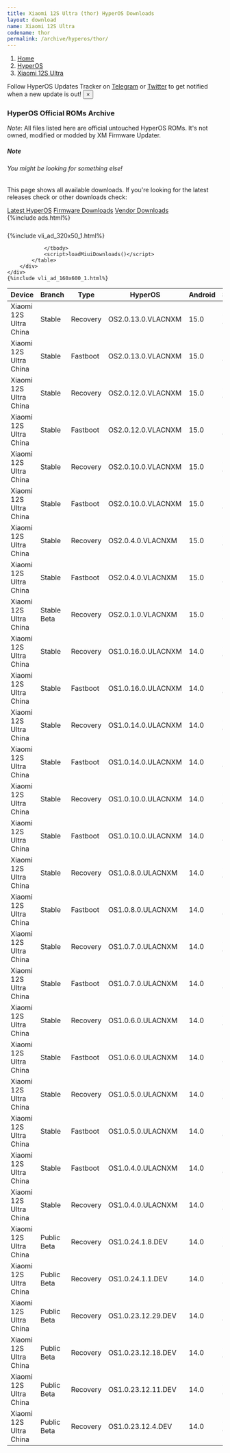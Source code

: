 ```yaml
---
title: Xiaomi 12S Ultra (thor) HyperOS Downloads
layout: download
name: Xiaomi 12S Ultra
codename: thor
permalink: /archive/hyperos/thor/
---
```

<nav aria-label="breadcrumb">
    <ol class="breadcrumb">
        <li class="breadcrumb-item"><a href="/">Home</a></li>
        <li class="breadcrumb-item"><a href="/hyperos/">HyperOS</a></li>
        <li class="breadcrumb-item active" aria-current="page"><a href="/hyperos/thor/">Xiaomi 12S Ultra</a></li>
    </ol>
</nav>
<div class="alert alert-primary alert-dismissible fade show" role="alert">
    Follow HyperOS Updates Tracker on <a href="https://t.me/MIUIUpdatesTracker" class="alert-link">Telegram</a>
     or <a href="https://twitter.com/MiFwUpdater" class="alert-link">Twitter</a> to get notified when a new update is out!
    <button type="button" class="close" data-dismiss="alert" aria-label="Close">
        <span aria-hidden="true">&times;</span>
    </button>
</div>

### HyperOS Official ROMs Archive
*Note*: All files listed here are official untouched HyperOS ROMs. It's not owned, modified or modded by XM Firmware Updater.
<div class="card">
  <div class="card-body">
    <h5 class="card-title">Note</h5>
    <h6 class="card-subtitle mb-2 text-muted">You might be looking for something else!</h6>
    <p class="card-text">This page shows all available downloads.
     If you're looking for the latest releases check or other downloads check:</p>
    <a href="/hyperos/thor/" class="card-link">Latest HyperOS</a>
    <a href="/firmware/thor/" class="card-link">Firmware Downloads</a>
    <a href="/vendor/thor/" class="card-link">Vendor Downloads</a>
  </div>
</div>
{%include ads.html%}
<div class="row justify-content-center">
    <div class="col-10">
        <div class="table-responsive-md" style="margin-top: 25px;">
            {%include vli_ad_320x50_1.html%}
            <table id="miui" class="display dt-responsive nowrap compact table table-striped table-hover table-sm">
                <thead class="thead-dark">
                    <tr>
                        <th data-ref="device">Device</th>
                        <th data-ref="branch">Branch</th>
                        <th data-ref="type">Type</th>
                        <th data-ref="miui">HyperOS</th>
                        <th data-ref="android">Android</th>
                        <th data-ref="size">Size</th>
                        <th data-ref="size">Date</th>
                        <th data-ref="link">Link</th>
                    </tr>
                </thead>
                <tbody>
                <tr><td>Xiaomi 12S Ultra China</td><td>Stable</td><td>Recovery</td><td>OS2.0.13.0.VLACNXM</td><td>15.0</td><td>6.3 GB</td><td>2025-06-04</td><td><a href="/hyperos/thor/stable/OS2.0.13.0.VLACNXM/">Download</a></td></tr>
<tr><td>Xiaomi 12S Ultra China</td><td>Stable</td><td>Fastboot</td><td>OS2.0.13.0.VLACNXM</td><td>15.0</td><td>7.8 GB</td><td>2025-05-23</td><td><a href="/hyperos/thor/stable/OS2.0.13.0.VLACNXM/">Download</a></td></tr>
<tr><td>Xiaomi 12S Ultra China</td><td>Stable</td><td>Recovery</td><td>OS2.0.12.0.VLACNXM</td><td>15.0</td><td>6.3 GB</td><td>2025-04-29</td><td><a href="/hyperos/thor/stable/OS2.0.12.0.VLACNXM/">Download</a></td></tr>
<tr><td>Xiaomi 12S Ultra China</td><td>Stable</td><td>Fastboot</td><td>OS2.0.12.0.VLACNXM</td><td>15.0</td><td>7.8 GB</td><td>2025-04-18</td><td><a href="/hyperos/thor/stable/OS2.0.12.0.VLACNXM/">Download</a></td></tr>
<tr><td>Xiaomi 12S Ultra China</td><td>Stable</td><td>Recovery</td><td>OS2.0.10.0.VLACNXM</td><td>15.0</td><td>6.3 GB</td><td>2025-03-25</td><td><a href="/hyperos/thor/stable/OS2.0.10.0.VLACNXM/">Download</a></td></tr>
<tr><td>Xiaomi 12S Ultra China</td><td>Stable</td><td>Fastboot</td><td>OS2.0.10.0.VLACNXM</td><td>15.0</td><td>7.8 GB</td><td>2025-03-24</td><td><a href="/hyperos/thor/stable/OS2.0.10.0.VLACNXM/">Download</a></td></tr>
<tr><td>Xiaomi 12S Ultra China</td><td>Stable</td><td>Recovery</td><td>OS2.0.4.0.VLACNXM</td><td>15.0</td><td>6.3 GB</td><td>2025-02-28</td><td><a href="/hyperos/thor/stable/OS2.0.4.0.VLACNXM/">Download</a></td></tr>
<tr><td>Xiaomi 12S Ultra China</td><td>Stable</td><td>Fastboot</td><td>OS2.0.4.0.VLACNXM</td><td>15.0</td><td>7.8 GB</td><td>2025-02-20</td><td><a href="/hyperos/thor/stable/OS2.0.4.0.VLACNXM/">Download</a></td></tr>
<tr><td>Xiaomi 12S Ultra China</td><td>Stable Beta</td><td>Recovery</td><td>OS2.0.1.0.VLACNXM</td><td>15.0</td><td>6.3 GB</td><td>2025-01-24</td><td><a href="/hyperos/thor/stable beta/OS2.0.1.0.VLACNXM/">Download</a></td></tr>
<tr><td>Xiaomi 12S Ultra China</td><td>Stable</td><td>Recovery</td><td>OS1.0.16.0.ULACNXM</td><td>14.0</td><td>6.0 GB</td><td>2025-01-04</td><td><a href="/hyperos/thor/stable/OS1.0.16.0.ULACNXM/">Download</a></td></tr>
<tr><td>Xiaomi 12S Ultra China</td><td>Stable</td><td>Fastboot</td><td>OS1.0.16.0.ULACNXM</td><td>14.0</td><td>7.5 GB</td><td>2024-12-24</td><td><a href="/hyperos/thor/stable/OS1.0.16.0.ULACNXM/">Download</a></td></tr>
<tr><td>Xiaomi 12S Ultra China</td><td>Stable</td><td>Recovery</td><td>OS1.0.14.0.ULACNXM</td><td>14.0</td><td>6.0 GB</td><td>2024-12-04</td><td><a href="/hyperos/thor/stable/OS1.0.14.0.ULACNXM/">Download</a></td></tr>
<tr><td>Xiaomi 12S Ultra China</td><td>Stable</td><td>Fastboot</td><td>OS1.0.14.0.ULACNXM</td><td>14.0</td><td>7.5 GB</td><td>2024-11-27</td><td><a href="/hyperos/thor/stable/OS1.0.14.0.ULACNXM/">Download</a></td></tr>
<tr><td>Xiaomi 12S Ultra China</td><td>Stable</td><td>Recovery</td><td>OS1.0.10.0.ULACNXM</td><td>14.0</td><td>6.0 GB</td><td>2024-10-18</td><td><a href="/hyperos/thor/stable/OS1.0.10.0.ULACNXM/">Download</a></td></tr>
<tr><td>Xiaomi 12S Ultra China</td><td>Stable</td><td>Fastboot</td><td>OS1.0.10.0.ULACNXM</td><td>14.0</td><td>7.5 GB</td><td>2024-10-15</td><td><a href="/hyperos/thor/stable/OS1.0.10.0.ULACNXM/">Download</a></td></tr>
<tr><td>Xiaomi 12S Ultra China</td><td>Stable</td><td>Recovery</td><td>OS1.0.8.0.ULACNXM</td><td>14.0</td><td>6.0 GB</td><td>2024-09-13</td><td><a href="/hyperos/thor/stable/OS1.0.8.0.ULACNXM/">Download</a></td></tr>
<tr><td>Xiaomi 12S Ultra China</td><td>Stable</td><td>Fastboot</td><td>OS1.0.8.0.ULACNXM</td><td>14.0</td><td>7.5 GB</td><td>2024-09-04</td><td><a href="/hyperos/thor/stable/OS1.0.8.0.ULACNXM/">Download</a></td></tr>
<tr><td>Xiaomi 12S Ultra China</td><td>Stable</td><td>Recovery</td><td>OS1.0.7.0.ULACNXM</td><td>14.0</td><td>6.0 GB</td><td>2024-08-08</td><td><a href="/hyperos/thor/stable/OS1.0.7.0.ULACNXM/">Download</a></td></tr>
<tr><td>Xiaomi 12S Ultra China</td><td>Stable</td><td>Fastboot</td><td>OS1.0.7.0.ULACNXM</td><td>14.0</td><td>7.5 GB</td><td>2024-07-31</td><td><a href="/hyperos/thor/stable/OS1.0.7.0.ULACNXM/">Download</a></td></tr>
<tr><td>Xiaomi 12S Ultra China</td><td>Stable</td><td>Recovery</td><td>OS1.0.6.0.ULACNXM</td><td>14.0</td><td>6.0 GB</td><td>2024-07-30</td><td><a href="/hyperos/thor/stable/OS1.0.6.0.ULACNXM/">Download</a></td></tr>
<tr><td>Xiaomi 12S Ultra China</td><td>Stable</td><td>Fastboot</td><td>OS1.0.6.0.ULACNXM</td><td>14.0</td><td>7.5 GB</td><td>2024-07-18</td><td><a href="/hyperos/thor/stable/OS1.0.6.0.ULACNXM/">Download</a></td></tr>
<tr><td>Xiaomi 12S Ultra China</td><td>Stable</td><td>Recovery</td><td>OS1.0.5.0.ULACNXM</td><td>14.0</td><td>6.0 GB</td><td>2024-04-15</td><td><a href="/hyperos/thor/stable/OS1.0.5.0.ULACNXM/">Download</a></td></tr>
<tr><td>Xiaomi 12S Ultra China</td><td>Stable</td><td>Fastboot</td><td>OS1.0.5.0.ULACNXM</td><td>14.0</td><td>7.5 GB</td><td>2024-04-01</td><td><a href="/hyperos/thor/stable/OS1.0.5.0.ULACNXM/">Download</a></td></tr>
<tr><td>Xiaomi 12S Ultra China</td><td>Stable</td><td>Fastboot</td><td>OS1.0.4.0.ULACNXM</td><td>14.0</td><td>7.5 GB</td><td>2024-02-19</td><td><a href="/hyperos/thor/stable/OS1.0.4.0.ULACNXM/">Download</a></td></tr>
<tr><td>Xiaomi 12S Ultra China</td><td>Stable</td><td>Recovery</td><td>OS1.0.4.0.ULACNXM</td><td>14.0</td><td>6.0 GB</td><td>2024-01-25</td><td><a href="/hyperos/thor/stable/OS1.0.4.0.ULACNXM/">Download</a></td></tr>
<tr><td>Xiaomi 12S Ultra China</td><td>Public Beta</td><td>Recovery</td><td>OS1.0.24.1.8.DEV</td><td>14.0</td><td>6.0 GB</td><td>2024-01-12</td><td><a href="/hyperos/thor/public beta/OS1.0.24.1.8.DEV/">Download</a></td></tr>
<tr><td>Xiaomi 12S Ultra China</td><td>Public Beta</td><td>Recovery</td><td>OS1.0.24.1.1.DEV</td><td>14.0</td><td>6.0 GB</td><td>2024-01-05</td><td><a href="/hyperos/thor/public beta/OS1.0.24.1.1.DEV/">Download</a></td></tr>
<tr><td>Xiaomi 12S Ultra China</td><td>Public Beta</td><td>Recovery</td><td>OS1.0.23.12.29.DEV</td><td>14.0</td><td>6.0 GB</td><td>2023-12-30</td><td><a href="/hyperos/thor/public beta/OS1.0.23.12.29.DEV/">Download</a></td></tr>
<tr><td>Xiaomi 12S Ultra China</td><td>Public Beta</td><td>Recovery</td><td>OS1.0.23.12.18.DEV</td><td>14.0</td><td>6.0 GB</td><td>2023-12-22</td><td><a href="/hyperos/thor/public beta/OS1.0.23.12.18.DEV/">Download</a></td></tr>
<tr><td>Xiaomi 12S Ultra China</td><td>Public Beta</td><td>Recovery</td><td>OS1.0.23.12.11.DEV</td><td>14.0</td><td>6.0 GB</td><td>2023-12-15</td><td><a href="/hyperos/thor/public beta/OS1.0.23.12.11.DEV/">Download</a></td></tr>
<tr><td>Xiaomi 12S Ultra China</td><td>Public Beta</td><td>Recovery</td><td>OS1.0.23.12.4.DEV</td><td>14.0</td><td>6.0 GB</td><td>2023-12-08</td><td><a href="/hyperos/thor/public beta/OS1.0.23.12.4.DEV/">Download</a></td></tr>

                </tbody>
                <script>loadMiuiDownloads()</script>
            </table>
        </div>
    </div>
    {%include vli_ad_160x600_1.html%}
</div>
